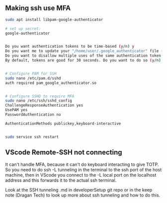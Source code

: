 



## Making ssh use MFA


```sh
sudo apt install libpam-google-authenticator

# set up secret:
google-authenticator


Do you want authentication tokens to be time-based (y/n) y
Do you want me to update your "/home/user/.google_authenticator" file (y/n) y
Do you want to disallow multiple uses of the same authentication token (y/n) y
By default, tokens are good for 30 seconds. Do you want to do so (y/n) y


# Configure PAM for SSH 
sudo nano /etc/pam.d/sshd
auth required pam_google_authenticator.so


# Configure SSHD to require MFA 
sudo nano /etc/ssh/sshd_config
ChallengeResponseAuthentication yes
UsePAM yes
PasswordAuthentication no

AuthenticationMethods publickey,keyboard-interactive


sudo service ssh restart
```


## VScode Remote-SSH not connecting

It can't handle MFA, because it can't do keyboard interacting to give TOTP.
So you need to do ssh -L tunneling in the terminal to the ssh port of the host machine,
then in VScode you connect to the -L local port on the localhost address and this forwards it to the actual ssh terminal.

Look at the SSH tunneling .md in developerSetup git repo or in the keep note (Dragan Tech) to look up more about ssh tunneling and how to do this.



